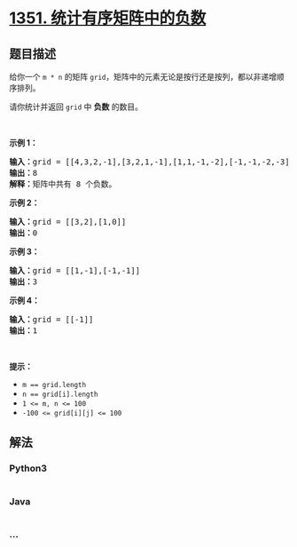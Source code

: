 # [1351. 统计有序矩阵中的负数](https://leetcode-cn.com/problems/count-negative-numbers-in-a-sorted-matrix)

## 题目描述
<!-- 这里写题目描述 -->
<p>给你一个&nbsp;<code>m&nbsp;* n</code>&nbsp;的矩阵&nbsp;<code>grid</code>，矩阵中的元素无论是按行还是按列，都以非递增顺序排列。&nbsp;</p>

<p>请你统计并返回&nbsp;<code>grid</code>&nbsp;中 <strong>负数</strong> 的数目。</p>

<p>&nbsp;</p>

<p><strong>示例 1：</strong></p>

<pre><strong>输入：</strong>grid = [[4,3,2,-1],[3,2,1,-1],[1,1,-1,-2],[-1,-1,-2,-3]]
<strong>输出：</strong>8
<strong>解释：</strong>矩阵中共有 8 个负数。
</pre>

<p><strong>示例 2：</strong></p>

<pre><strong>输入：</strong>grid = [[3,2],[1,0]]
<strong>输出：</strong>0
</pre>

<p><strong>示例 3：</strong></p>

<pre><strong>输入：</strong>grid = [[1,-1],[-1,-1]]
<strong>输出：</strong>3
</pre>

<p><strong>示例 4：</strong></p>

<pre><strong>输入：</strong>grid = [[-1]]
<strong>输出：</strong>1
</pre>

<p>&nbsp;</p>

<p><strong>提示：</strong></p>

<ul>
	<li><code>m == grid.length</code></li>
	<li><code>n == grid[i].length</code></li>
	<li><code>1 &lt;= m, n &lt;= 100</code></li>
	<li><code>-100 &lt;= grid[i][j] &lt;= 100</code></li>
</ul>



## 解法
<!-- 这里可写通用的实现逻辑 -->


<!-- tabs:start -->

### **Python3**
<!-- 这里可写当前语言的特殊实现逻辑 -->

```python

```

### **Java**
<!-- 这里可写当前语言的特殊实现逻辑 -->

```java

```

### **...**
```

```

<!-- tabs:end -->